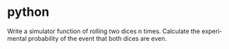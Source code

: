 # python
Write a simulator function of rolling two dices n times. Calculate the experi- mental probability of the event that both dices are even.
